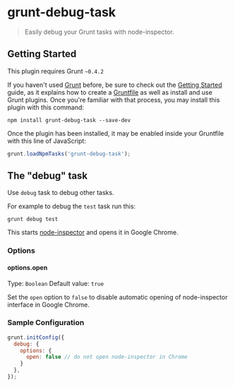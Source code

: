# grunt-debug-task

> Easily debug your Grunt tasks with node-inspector.

## Getting Started
This plugin requires Grunt `~0.4.2`

If you haven't used [Grunt](http://gruntjs.com/) before, be sure to check out the [Getting Started](http://gruntjs.com/getting-started) guide, as it explains how to create a [Gruntfile](http://gruntjs.com/sample-gruntfile) as well as install and use Grunt plugins. Once you're familiar with that process, you may install this plugin with this command:

```shell
npm install grunt-debug-task --save-dev
```

Once the plugin has been installed, it may be enabled inside your Gruntfile with this line of JavaScript:

```js
grunt.loadNpmTasks('grunt-debug-task');
```

## The "debug" task

Use `debug` task to debug other tasks.

For example to debug the `test` task run this:

```
grunt debug test
```

This starts [node-inspector](https://npmjs.org/package/node-inspector) and opens it in Google Chrome.

### Options

#### options.open
Type: `Boolean`
Default value: `true`

Set the `open` option to `false` to disable automatic opening of node-inspector interface in Google Chrome.

### Sample Configuration

```js
grunt.initConfig({
  debug: {
    options: {
      open: false // do not open node-inspector in Chrome
    }
  },
});
```



